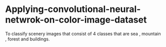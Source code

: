 # Applying-convolutional-neural-netwrok-on-color-image-dataset
To classify scenery images that consist of 4 classes that are sea , mountain , forest and buildings.

